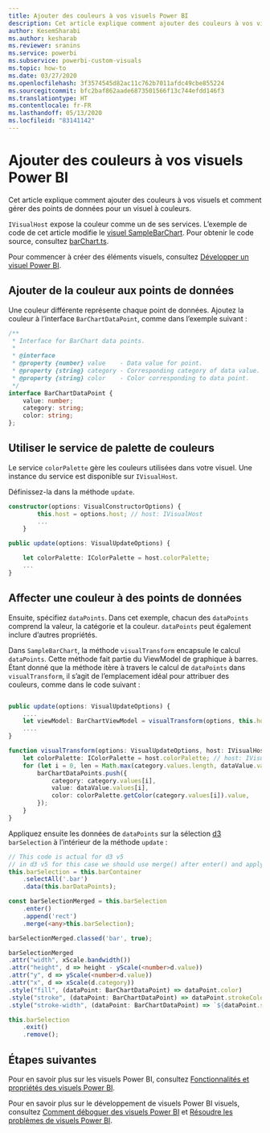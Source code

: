 ```yaml
---
title: Ajouter des couleurs à vos visuels Power BI
description: Cet article explique comment ajouter des couleurs à vos visuels Power BI et comment gérer des points de données pour un visuel avec des couleurs.
author: KesemSharabi
ms.author: kesharab
ms.reviewer: sranins
ms.service: powerbi
ms.subservice: powerbi-custom-visuals
ms.topic: how-to
ms.date: 03/27/2020
ms.openlocfilehash: 3f3574545d82ac11c762b7011afdc49cbe855224
ms.sourcegitcommit: bfc2baf862aade6873501566f13c744efdd146f3
ms.translationtype: HT
ms.contentlocale: fr-FR
ms.lasthandoff: 05/13/2020
ms.locfileid: "83141142"
---
```

# <a name="add-colors-to-your-power-bi-visuals"></a>Ajouter des couleurs à vos visuels Power BI

Cet article explique comment ajouter des couleurs à vos visuels et comment gérer des points de données pour un visuel à couleurs.

`IVisualHost` expose la couleur comme un de ses services.
L’exemple de code de cet article modifie le [visuel SampleBarChart](https://github.com/microsoft/PowerBI-visuals-sampleBarChart).
Pour obtenir le code source, consultez [barChart.ts](https://github.com/microsoft/PowerBI-visuals-sampleBarChart/blob/master/src/barChart.ts).

Pour commencer à créer des éléments visuels, consultez [Développer un visuel Power BI](custom-visual-develop-tutorial.md).

## <a name="add-color-to-data-points"></a>Ajouter de la couleur aux points de données

Une couleur différente représente chaque point de données.
Ajoutez la couleur à l’interface `BarChartDataPoint`, comme dans l’exemple suivant :

```typescript
/**
 * Interface for BarChart data points.
 *
 * @interface
 * @property {number} value    - Data value for point.
 * @property {string} category - Corresponding category of data value.
 * @property {string} color    - Color corresponding to data point.
 */
interface BarChartDataPoint {
    value: number;
    category: string;
    color: string;
};
```

## <a name="use-the-color-palette-service"></a>Utiliser le service de palette de couleurs

Le service `colorPalette` gère les couleurs utilisées dans votre visuel.
Une instance du service est disponible sur `IVisualHost`.

Définissez-la dans la méthode `update`.

```typescript
constructor(options: VisualConstructorOptions) {
        this.host = options.host; // host: IVisualHost
        ...
    }

public update(options: VisualUpdateOptions) {

    let colorPalette: IColorPalette = host.colorPalette;
    ...
}
```

## <a name="assigning-color-to-data-points"></a>Affecter une couleur à des points de données

Ensuite, spécifiez `dataPoints`.
Dans cet exemple, chacun des `dataPoints` comprend la valeur, la catégorie et la couleur.
`dataPoints` peut également inclure d’autres propriétés.

Dans `SampleBarChart`, la méthode `visualTransform` encapsule le calcul `dataPoints`.
Cette méthode fait partie du ViewModel de graphique à barres.
Étant donné que la méthode itère à travers le calcul de `dataPoints` dans `visualTransform`, il s’agit de l’emplacement idéal pour attribuer des couleurs, comme dans le code suivant :

```typescript

public update(options: VisualUpdateOptions) {
    ....
    let viewModel: BarChartViewModel = visualTransform(options, this.host);
    ....
}

function visualTransform(options: VisualUpdateOptions, host: IVisualHost): BarChartViewModel {
    let colorPalette: IColorPalette = host.colorPalette; // host: IVisualHost
    for (let i = 0, len = Math.max(category.values.length, dataValue.values.length); i < len; i++) {
        barChartDataPoints.push({
            category: category.values[i],
            value: dataValue.values[i],
            color: colorPalette.getColor(category.values[i]).value,
        });
    }
}
```

Appliquez ensuite les données de `dataPoints` sur la sélection [d3](https://d3js.org/) `barSelection` à l’intérieur de la méthode `update` :

```typescript
// This code is actual for d3 v5
// in d3 v5 for this case we should use merge() after enter() and apply changes on barSelectionMerged
this.barSelection = this.barContainer
    .selectAll('.bar')
    .data(this.barDataPoints);

const barSelectionMerged = this.barSelection
    .enter()
    .append('rect')
    .merge(<any>this.barSelection);

barSelectionMerged.classed('bar', true);

barSelectionMerged
.attr("width", xScale.bandwidth())
.attr("height", d => height - yScale(<number>d.value))
.attr("y", d => yScale(<number>d.value))
.attr("x", d => xScale(d.category))
.style("fill", (dataPoint: BarChartDataPoint) => dataPoint.color)
.style("stroke", (dataPoint: BarChartDataPoint) => dataPoint.strokeColor)
.style("stroke-width", (dataPoint: BarChartDataPoint) => `${dataPoint.strokeWidth}px`);

this.barSelection
    .exit()
    .remove();
```

## <a name="next-steps"></a>Étapes suivantes

Pour en savoir plus sur les visuels Power BI, consultez [Fonctionnalités et propriétés des visuels Power BI](capabilities.md).

Pour en savoir plus sur le développement de visuels Power BI visuels, consultez [Comment déboguer des visuels Power BI](visuals-how-to-debug.md) et [Résoudre les problèmes de visuels Power BI](power-bi-custom-visuals-troubleshoot.md).
